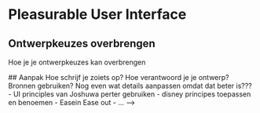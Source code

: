 # Pleasurable User Interface


## Ontwerpkeuzes overbrengen
Hoe je je ontwerpkeuzes kan overbrengen


<!-->
## Aanpak

Hoe schrijf je zoiets op? 
Hoe verantwoord je je ontwerp? 
Bronnen gebruiken? 

Nog even wat details aanpassen omdat dat beter is???
- UI principles van Joshuwa perter gebruiken
- disney principes toepassen en benoemen
- Easein Ease out
- ...

-->